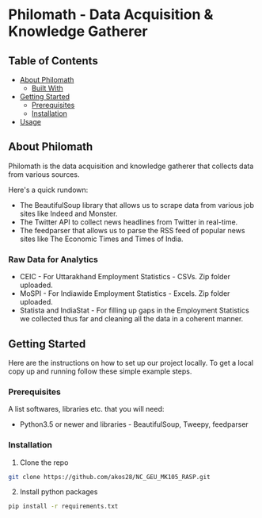 # Philomath - Data Acquisition & Knowledge Gatherer

<!-- TABLE OF CONTENTS -->
## Table of Contents

* [About Philomath](#about-philomath)
  * [Built With](#built-with)
* [Getting Started](#getting-started)
  * [Prerequisites](#prerequisites)
  * [Installation](#installation)
* [Usage](#usage)

<!-- ABOUT THE PROJECT -->
## About Philomath

Philomath is the data acquisition and knowledge gatherer that collects data from various sources.

 Here's a quick rundown:
* The BeautifulSoup library that allows us to scrape data from various job sites like Indeed and Monster.
* The Twitter API to collect news headlines from Twitter in real-time.
* The feedparser that allows us to parse the RSS feed of popular news sites like The Economic Times and Times of India.

### Raw Data for Analytics

* CEIC - For Uttarakhand Employment Statistics - CSVs. Zip folder uploaded.
* MoSPI - For Indiawide Employment Statistics - Excels. Zip folder uploaded.
* Statista and IndiaStat - For filling up gaps in the Employment Statistics we collected thus far and cleaning all the data in a coherent manner.

<!-- GETTING STARTED -->
## Getting Started

Here are the instructions on how to set up our project locally.
To get a local copy up and running follow these simple example steps.

### Prerequisites

A list softwares, libraries etc. that you will need:
* Python3.5 or newer and libraries - BeautifulSoup, Tweepy, feedparser

### Installation

1. Clone the repo
```sh
git clone https://github.com/akos28/NC_GEU_MK105_RASP.git
```
2. Install python packages
```sh
pip install -r requirements.txt
```


